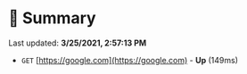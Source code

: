 # 📖 Summary
Last updated: **3/25/2021, 2:57:13 PM**

- `GET` [https://google.com](https://google.com) - **Up** (149ms)
